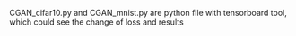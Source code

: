 CGAN_cifar10.py and CGAN_mnist.py are python file with tensorboard tool, which could see the change of loss and results